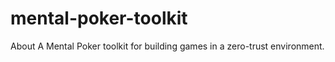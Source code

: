 # mental-poker-toolkit
About A Mental Poker toolkit for building games in a zero-trust environment.
